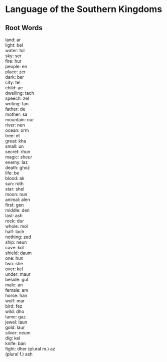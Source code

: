 # Language of the Southern Kingdoms

## Root Words

land: ar  
light: bel  
water: tol  
sky: ser  
fire: hur  
people: en  
place: zer  
dark: ber  
city: tel  
child: ae  
dwelling: tach  
speech: zel  
writing: fan  
father: de  
mother: sa  
mountain: nur  
river: nen  
ocean: orm  
tree: et  
great: kha  
small: un  
secret: rhun  
magic: sheur  
enemy: laz  
death: ghoz  
life: be  
blood: ak  
sun: roth  
star: shel  
moon: nun  
animal: alen  
first: gen  
middle: den  
last: ash  
rock: dur  
whole: mol  
half: lach  
nothing: zed  
ship: neun  
cave: kol  
shield: daum  
one: hun  
two: she  
over: kel  
under: maur  
beside: gul  
male: an  
female: am  
horse: han  
wolf: mar  
bird: fez  
wild: dho  
tame: gaz  
jewel: laun  
gold: laur  
silver: neum  
dig: kel  
knife: ban  
fight: dher
(plural m.) az  
(plural f.) ash